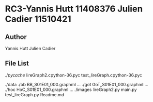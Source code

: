RC3-Yannis Hutt 11408376 Julien Cadier 11510421
=======

Author
-------
Yannis Hutt
Julien Cadier

File List
---------
./_pycache_
  lireGraph2.cpython-36.pyc
  test_lireGraph.cpython-36.pyc
  
./data
  ./bb
    BB_S01E01_000.graphml
    ...
  ./got
    GoT_S01E01_000.graphml
    ...
  ./hoc
    HoC_S01E01_000.graphml
    ...
./images
lireGraph2.py
main.py
test_lireGraph.py
Readme.md


